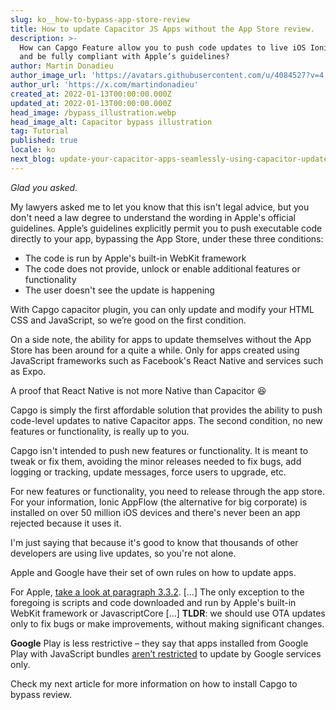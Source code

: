 ```yaml
---
slug: ko__how-to-bypass-app-store-review
title: How to update Capacitor JS Apps without the App Store review.
description: >-
  How can Capgo Feature allow you to push code updates to live iOS Ionic apps
  and be fully compliant with Apple’s guidelines? 
author: Martin Donadieu
author_image_url: 'https://avatars.githubusercontent.com/u/4084527?v=4'
author_url: 'https://x.com/martindonadieu'
created_at: 2022-01-13T00:00:00.000Z
updated_at: 2022-01-13T00:00:00.000Z
head_image: /bypass_illustration.webp
head_image_alt: Capacitor bypass illustration
tag: Tutorial
published: true
locale: ko
next_blog: update-your-capacitor-apps-seamlessly-using-capacitor-updater
---
```

_Glad you asked._

My lawyers asked me to let you know that this isn't legal advice, but you don't need a law degree to understand the wording in Apple's official guidelines. Apple’s guidelines explicitly permit you to push executable code directly to your app, bypassing the App Store, under these three conditions:

* The code is run by Apple's built-in WebKit framework
* The code does not provide, unlock or enable additional features or functionality
* The user doesn't see the update is happening

With Capgo capacitor plugin, you can only update and modify your HTML CSS and JavaScript, so we’re good on the first condition.

On a side note, the ability for apps to update themselves without the App Store has been around for a quite a while.
Only for apps created using JavaScript frameworks such as Facebook's React Native and services such as Expo.

A proof that React Native is not more Native than Capacitor 😆

Capgo is simply the first affordable solution that provides the ability to push code-level updates to native Capacitor apps.
The second condition, no new features or functionality, is really up to you.

Capgo isn't intended to push new features or functionality. It is meant to tweak or fix them, avoiding the minor releases needed to fix bugs, add logging or tracking, update messages, force users to upgrade, etc.

For new features or functionality, you need to release through the app store. For your information, Ionic AppFlow (the alternative for big corporate) is installed on over 50 million iOS devices and there's never been an app rejected because it uses it.

I'm just saying that because it's good to know that thousands of other developers are using live updates, so you're not alone.

Apple and Google have their set of own rules on how to update apps.

For Apple, [take a look at paragraph 3.3.2](https://developer.apple.com/programs/information/Apple_Developer_Program_Information_8_12_15.pdf/).
\[…\] The only exception to the foregoing is scripts and code downloaded and run by Apple's built-in WebKit framework or JavascriptCore \[…\] __TLDR__: we should use OTA updates only to fix bugs or make improvements, without making significant changes.

__Google__ Play is less restrictive – they say that apps installed from Google Play with JavaScript bundles [aren’t restricted](https://support.google.com/googleplay/android-developer/answer/9888379/?hl=en) to update by Google services only.


Check my next article for more information on how to install Capgo to bypass review.
